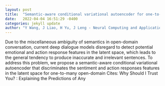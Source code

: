 ```yaml
---
layout: post
title:  "Semantic-aware conditional variational autoencoder for one-to-many dialogue generation"
date:   2022-04-04 16:51:29 -0400
categories: jekyll update
author: "Y Wang, J Liao, H Yu, J Leng - Neural Computing and Applications, 2022"
---
```

Due to the miscellaneous ambiguity of semantics in open-domain conversation, current deep dialogue models disregard to detect potential emotional and action response features in the latent space, which leads to the general tendency to produce inaccurate and irrelevant sentences. To address this problem, we propose a semantic-aware conditional variational autoencoder that discriminates the sentiment and action responses features in the latent space for one-to-many open-domain Cites:   Why Should I Trust You? : Explaining the Predictions of Any
